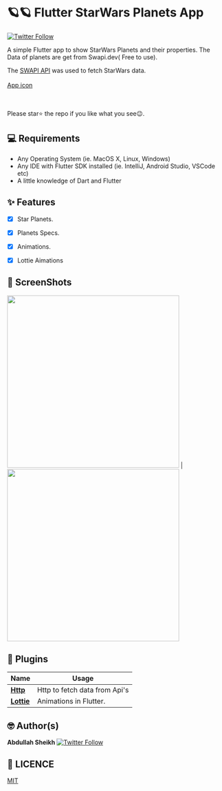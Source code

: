 # 🪐🪐 Flutter StarWars Planets App 

[![Twitter Follow](https://img.shields.io/twitter/follow/Abdullah_shk_.svg?style=social)](https://twitter.com/Abdullah_shk_)

A simple Flutter app to show StarWars Planets and their properties. The Data of planets are get from Swapi.dev( Free to use).


The [SWAPI API](https://swapi.dev) was used to fetch StarWars data. <br>
<br>
<a href="https://www.vecteezy.com/vector-art/599678-book-reading-logo-and-symbols-template-icons">App
icon</a> <br> <br>



<br> Please star⭐ the repo if you like what you see😉.

## 💻 Requirements

- Any Operating System (ie. MacOS X, Linux, Windows)
- Any IDE with Flutter SDK installed (ie. IntelliJ, Android Studio, VSCode etc)
- A little knowledge of Dart and Flutter

## ✨ Features

- [x] Star Planets.
- [x] Planets Specs.
- [x] Animations.
- [x] Lottie Aimations


## 📸 ScreenShots




 <img src="https://user-images.githubusercontent.com/62107887/189742092-28e9e053-bf35-4eb0-98d9-7a251d1ab4d2.png" width="400">   |   <img src="https://user-images.githubusercontent.com/62107887/189742092-28e9e053-bf35-4eb0-98d9-7a251d1ab4d2.png" width="400">  

## 🔌 Plugins

| Name                                                    | Usage                                               |
| ------------------------------------------------------- | --------------------------------------------------- |
| [**Http**](https://pub.dev/packages/http)               | Http to fetch data from Api's                       |                                     
| [**Lottie**](https://pub.dev/packages/lottie)           | Animations in Flutter.                              |


## 🤓 Author(s)

**Abdullah Sheikh**
[![Twitter Follow](https://img.shields.io/twitter/follow/Abdullah_shk_.svg?style=social)](https://twitter.com/Abdullah_shk_)

## 🔖 LICENCE

[MIT](https://github.com/Abdullah-Sheikh/FlutterStarwarsApp/blob/master/licence)
